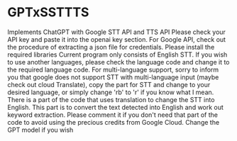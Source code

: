 # GPTxSSTTTS
Implements ChatGPT with Google STT API and TTS API
Please check your API key and paste it into the openai key section.
For Google API, check out the procedure of extracting a json file for credentials.
Please install the required libraries
Current program only consists of English STT. If you wish to use another languages, please check the language code and change it to the required language code.
For multi-language support, sorry to inform you that google does not support STT with multi-language input (maybe check out cloud Translate), copy the part for STT and change to your desired language, or simply change 'rb' to 'r' if you know what I mean.
There is a part of the code that uses translation to change the STT into English. This part is to convert the text detected into English and work out keyword extraction. Please comment it if you don't need that part of the code to avoid using the precious credits from Google Cloud. 
Change the GPT model if you wish

